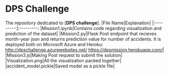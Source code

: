 # DPS Challenge

The repository dedicated to [**DPS challenge**]. 
|File Name|Explanation|
|:---------:|:---------:
|Mission1.ipynb|Contains code regarding visualization and prediction of the dataset|
|Mission2.py|Flask Post endpoint that recieves month-year json and returns prediction value for number of accidents. It is deployed both on Microsoft Azure and Heroku:
    http://dpschallenge.azurewebsites.net/
    https://dpsmission.herokuapp.com/|
|Mission3.js|Making Post request to submit the solution|
|Visualization.png|All the visualization packed together|
|accident_model.pickle|Saved model as a pickle file|

